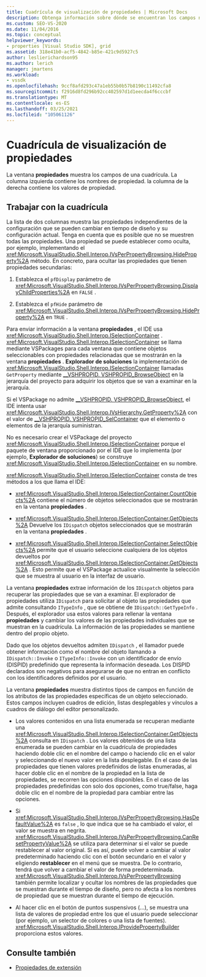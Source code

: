 ```yaml
---
title: Cuadrícula de visualización de propiedades | Microsoft Docs
description: Obtenga información sobre dónde se encuentran los campos nombres de propiedad y valores de propiedad en la cuadrícula del ventana Propiedades y cómo trabajar con la cuadrícula en la extensión de propiedades.
ms.custom: SEO-VS-2020
ms.date: 11/04/2016
ms.topic: conceptual
helpviewer_keywords:
- properties [Visual Studio SDK], grid
ms.assetid: 318e41b0-acf5-4842-b85e-421c9d5927c5
author: leslierichardson95
ms.author: lerich
manager: jmartens
ms.workload:
- vssdk
ms.openlocfilehash: 9ccf8afd293c47a1eb55b0b57b8190c11492cfa8
ms.sourcegitcommit: f2916d8fd296b92cc402597d1d1eecda4f6cccbf
ms.translationtype: MT
ms.contentlocale: es-ES
ms.lasthandoff: 03/25/2021
ms.locfileid: "105061126"
---
```

# <a name="properties-display-grid"></a>Cuadrícula de visualización de propiedades

La ventana **propiedades** muestra los campos de una cuadrícula. La columna izquierda contiene los nombres de propiedad. la columna de la derecha contiene los valores de propiedad.

## <a name="work-with-the-grid"></a>Trabajar con la cuadrícula

La lista de dos columnas muestra las propiedades independientes de la configuración que se pueden cambiar en tiempo de diseño y su configuración actual. Tenga en cuenta que es posible que no se muestren todas las propiedades. Una propiedad se puede establecer como oculta, por ejemplo, implementando el <xref:Microsoft.VisualStudio.Shell.Interop.IVsPerPropertyBrowsing.HideProperty%2A> método. En concreto, para ocultar las propiedades que tienen propiedades secundarias:

1. Establezca el `pfDisplay` parámetro de <xref:Microsoft.VisualStudio.Shell.Interop.IVsPerPropertyBrowsing.DisplayChildProperties%2A> en `FALSE` .

2. Establezca el `pfHide` parámetro de <xref:Microsoft.VisualStudio.Shell.Interop.IVsPerPropertyBrowsing.HideProperty%2A> en `TRUE` .

Para enviar información a la ventana **propiedades** , el IDE usa <xref:Microsoft.VisualStudio.Shell.Interop.ISelectionContainer> . <xref:Microsoft.VisualStudio.Shell.Interop.ISelectionContainer> se llama mediante VSPackages para cada ventana que contiene objetos seleccionables con propiedades relacionadas que se mostrarán en la ventana **propiedades** . **Explorador de soluciones** la implementación de <xref:Microsoft.VisualStudio.Shell.Interop.ISelectionContainer> llamadas `GetProperty` mediante [__VSHPROPID. VSHPROPID_BrowseObject](<xref:Microsoft.VisualStudio.Shell.Interop.__VSHPROPID.VSHPROPID_BrowseObject>) en la jerarquía del proyecto para adquirir los objetos que se van a examinar en la jerarquía.

Si el VSPackage no admite [__VSHPROPID. VSHPROPID_BrowseObject](<xref:Microsoft.VisualStudio.Shell.Interop.__VSHPROPID.VSHPROPID_BrowseObject>), el IDE intenta usar <xref:Microsoft.VisualStudio.Shell.Interop.IVsHierarchy.GetProperty%2A> con el valor de [__VSHPROPID. VSHPROPID_SelContainer](<xref:Microsoft.VisualStudio.Shell.Interop.__VSHPROPID.VSHPROPID_SelContainer>) que el elemento o elementos de la jerarquía suministran.

No es necesario crear el VSPackage del proyecto <xref:Microsoft.VisualStudio.Shell.Interop.ISelectionContainer> porque el paquete de ventana proporcionado por el IDE que lo implementa (por ejemplo, **Explorador de soluciones**) se construye <xref:Microsoft.VisualStudio.Shell.Interop.ISelectionContainer> en su nombre.

<xref:Microsoft.VisualStudio.Shell.Interop.ISelectionContainer> consta de tres métodos a los que llama el IDE:

- <xref:Microsoft.VisualStudio.Shell.Interop.ISelectionContainer.CountObjects%2A> contiene el número de objetos seleccionados que se mostrarán en la ventana **propiedades** .

- <xref:Microsoft.VisualStudio.Shell.Interop.ISelectionContainer.GetObjects%2A> Devuelve los `IDispatch` objetos seleccionados que se mostrarán en la ventana **propiedades** .

- <xref:Microsoft.VisualStudio.Shell.Interop.ISelectionContainer.SelectObjects%2A> permite que el usuario seleccione cualquiera de los objetos devueltos por <xref:Microsoft.VisualStudio.Shell.Interop.ISelectionContainer.GetObjects%2A> . Esto permite que el VSPackage actualice visualmente la selección que se muestra al usuario en la interfaz de usuario.

La ventana **propiedades** extrae información de los `IDispatch` objetos para recuperar las propiedades que se van a examinar. El explorador de propiedades utiliza `IDispatch` para solicitar al objeto las propiedades que admite consultando `ITypeInfo` , que se obtiene de `IDispatch::GetTypeInfo` . Después, el explorador usa estos valores para rellenar la ventana **propiedades** y cambiar los valores de las propiedades individuales que se muestran en la cuadrícula. La información de las propiedades se mantiene dentro del propio objeto.

Dado que los objetos devueltos admiten `IDispatch` , el llamador puede obtener información como el nombre del objeto llamando a `IDispatch::Invoke` o `ITypeInfo::Invoke` con un identificador de envío (DISPID) predefinido que representa la información deseada. Los DISPID declarados son negativos para asegurarse de que no entran en conflicto con los identificadores definidos por el usuario.

La ventana **propiedades** muestra distintos tipos de campos en función de los atributos de las propiedades específicas de un objeto seleccionado. Estos campos incluyen cuadros de edición, listas desplegables y vínculos a cuadros de diálogo del editor personalizado.

- Los valores contenidos en una lista enumerada se recuperan mediante una <xref:Microsoft.VisualStudio.Shell.Interop.ISelectionContainer.GetObjects%2A> consulta en `IDispatch` . Los valores obtenidos de una lista enumerada se pueden cambiar en la cuadrícula de propiedades haciendo doble clic en el nombre del campo o haciendo clic en el valor y seleccionando el nuevo valor en la lista desplegable. En el caso de las propiedades que tienen valores predefinidos de listas enumeradas, al hacer doble clic en el nombre de la propiedad en la lista de propiedades, se recorren las opciones disponibles. En el caso de las propiedades predefinidas con solo dos opciones, como true/false, haga doble clic en el nombre de la propiedad para cambiar entre las opciones.

- Si <xref:Microsoft.VisualStudio.Shell.Interop.IVsPerPropertyBrowsing.HasDefaultValue%2A> es `false` , lo que indica que se ha cambiado el valor, el valor se muestra en negrita. <xref:Microsoft.VisualStudio.Shell.Interop.IVsPerPropertyBrowsing.CanResetPropertyValue%2A> se utiliza para determinar si el valor se puede restablecer al valor original. Si es así, puede volver a cambiar al valor predeterminado haciendo clic con el botón secundario en el valor y eligiendo **restablecer** en el menú que se muestra. De lo contrario, tendrá que volver a cambiar el valor de forma predeterminada. <xref:Microsoft.VisualStudio.Shell.Interop.IVsPerPropertyBrowsing> también permite localizar y ocultar los nombres de las propiedades que se muestran durante el tiempo de diseño, pero no afecta a los nombres de propiedad que se muestran durante el tiempo de ejecución.

- Al hacer clic en el botón de puntos suspensivos (...), se muestra una lista de valores de propiedad entre los que el usuario puede seleccionar (por ejemplo, un selector de colores o una lista de fuentes). <xref:Microsoft.VisualStudio.Shell.Interop.IProvidePropertyBuilder> proporciona estos valores.

## <a name="see-also"></a>Consulte también

- [Propiedades de extensión](../../extensibility/internals/extending-properties.md)
